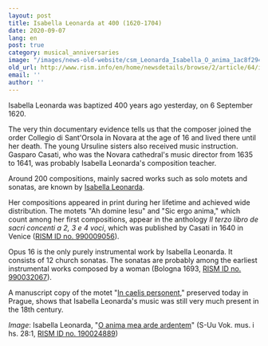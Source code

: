 ```yaml
---
layout: post
title: Isabella Leonarda at 400 (1620-1704)
date: 2020-09-07
lang: en
post: true
category: musical_anniversaries
image: "/images/news-old-website/csm_Leonarda_Isabella_O_anima_1ac8f2944f.jpg"
old_url: http://www.rism.info/en/home/newsdetails/browse/2/article/64/isabella-leonarda-at-400-1620-1704.html
email: ''
author: ''
---
```


Isabella Leonarda was baptized 400 years ago yesterday, on 6 September 1620.   
  
The very thin documentary evidence tells us that the composer joined the order Collegio di Sant'Orsola in Novara at the age of 16 and lived there until her death. The young Ursuline sisters also received music instruction. Gasparo Casati, who was the Novara cathedral's music director from 1635 to 1641, was probably Isabella Leonarda's composition teacher.   
  
Around 200 compositions, mainly sacred works such as solo motets and sonatas, are known by [Isabella Leonarda](https://opac.rism.info/search?View=rism&author=isabella+leonarda).&nbsp;   
  
Her compositions appeared in print during her lifetime and achieved wide distribution. The motets "Ah domine Iesu" and "Sic ergo anima," which count among her first compositions, appear in the anthology _Il terzo libro de sacri concenti a 2, 3 e 4 voci_, which was published by Casati in 1640 in Venice ([RISM ID no. 990009056](https://opac.rism.info/search?id=990009056&Language=en)).   
  
Opus 16 is the only purely instrumental work by Isabella Leonarda. It consists of 12 church sonatas. The sonatas are probably among the earliest instrumental works composed by a woman (Bologna 1693, [RISM ID no. 990032067](https://opac.rism.info/search?id=990032067&Language=en)).&nbsp;   
  
A manuscript copy of the motet "[In caelis personent](https://opac.rism.info/search?id=550248630&Language=en)," preserved today in Prague, shows that Isabella Leonarda's music was still very much present in the 18th century.&nbsp;   
  
_Image_: Isabella Leonarda, "[O anima mea arde ardentem](https://www2.musik.uu.se/duben/browsePart.php?Select_Part=01&Select_Dnr=1147&command=restart)" (S-Uu Vok. mus. i hs. 28:1, [RISM ID no. 190024889](https://opac.rism.info/search?id=190024889&View=rism&Language=en))
